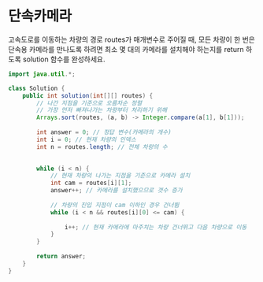 # 단속카메라
고속도로를 이동하는 차량의 경로 routes가 매개변수로 주어질 때, 모든 차량이 한 번은 단속용 카메라를 만나도록 하려면 최소 몇 대의 카메라를 설치해야 하는지를 return 하도록 solution 함수를 완성하세요.


```java
import java.util.*;

class Solution {
    public int solution(int[][] routes) {
        // 나간 지점을 기준으로 오름차순 정렬 
        // 가장 먼저 빠져나가는 차량부터 처리하기 위해
        Arrays.sort(routes, (a, b) -> Integer.compare(a[1], b[1]));
        
        int answer = 0; // 정답 변수(카메라의 개수)
        int i = 0; // 현재 차량의 인덱스
        int n = routes.length; // 전체 차량의 수
        

        while (i < n) {
            // 현재 차량의 나가는 지점을 기준으로 카메라 설치
            int cam = routes[i][1];
            answer++; // 카메라를 설치했으므로 갯수 증가
            
            // 차량의 진입 지점이 cam 이하인 경우 건너뜀
            while (i < n && routes[i][0] <= cam) {
                
                i++; // 현재 카메라에 마주치는 차량 건너뛰고 다음 차량으로 이동
            }
        }
        
        return answer;
    }
}

```
